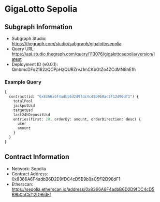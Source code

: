 # GigaLotto Sepolia

## Subgraph Information

- Subgraph Studio: https://thegraph.com/studio/subgraph/gigalottosepolia
- Query URL: https://api.studio.thegraph.com/query/113076/gigalottosepolia/version/latest
- Deployment ID (v0.0.1): QmbmcDFq2182zQCPpHzQURZrvJ1mCKbGtZo4ZCdMN8hE1h

### Example Query

```graphql
{
  contract(id: "0x8366a6f4adbb6d2d9fdc4cd5b9b0ac5f12d96df1") {
    totalPool
    jackpotUsd
    targetUsd
    last24hDepositUsd
    entries(first: 20, orderBy: amount, orderDirection: desc) {
      user
      amount
    }
  }
}
```

## Contract Information

- Network: Sepolia
- Contract Address: 0x8366A6F4adbB6D2D9fDC4cD5B9b0aC5f12D96dF1
- Etherscan: https://sepolia.etherscan.io/address/0x8366A6F4adbB6D2D9fDC4cD5B9b0aC5f12D96dF1

